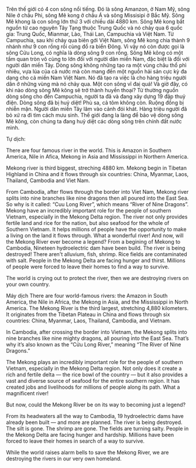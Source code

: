 
Trên thế giới có 4 con sông nổi tiếng. Đó là sông Amanzon, ở Nam Mỹ, sông Nile ở châu Phi, sông Mê kong ở châu Á và sông Missisipi ở Bắc Mỹ.
Sông Mê khong là con sông lớn thứ 3 với chiều dài 4880 km. Sông Mê kong bắt nguồn từ cao nguyên Tây Tạng thuộc Trung Quốc và nó chảy qua 6 quốc gia: Trung Quốc, Mianmar, Lào, Thái Lan, Campuchia và Việt Nam.
Từ Campuchia, sau khi chảy qua biên gới Việt Nam, sông Mê kong chia thành 9 nhánh như 9 con rồng rồi cùng đổ ra biển Đông. Vì vậy nó còn được gọi là sông Cửu Long, có nghĩa là dòng sông 9 con rồng.
Sông Mê kông có một tầm quan tròn vô cùng to lớn đối với người dân miền Nam, đặc biệt là đối với người dân miền Tây.
Dòng sông không những tạo ra một vùng châu thổ phì nhiêu, vựa lúa của cả nước mà còn mang đến một nguồn hải sản cực kỳ đa dạng cho cả miền Nam Việt Nam. Nó đã tạo ra việc là cho hàng triệu người dân ở những vùng mà nó chảy qua. Một con sông vĩ đaị quá!
Và giờ đây, có khi nào dòng sông Mê kông sẽ trở thành huyền thoại?
Từ thường nguồn dòng sông cho đến Campuchia, người ta đã và đang xây dựng 19 đập thuỷ điện. Dòng sông đã bị huỷ diệt! Phù sa, cả tôm không còn. Ruộng đồng bị nhiễn mặn. Người dân miền Tây lâm vào cảnh đói khát. Hàng triệu người đã bỏ xứ ra đi tìm cách mưu sinh.
Thế giới đang la làng để bảo vệ dòng sông Mê kông, còn chúng ta đang huỷ diệt các dòng sông trên chính đất nước mình.

Tự dịch:

There are four famous river in the world. This is Amazon in Southern America, Nile in Afica, Mekong in Asia and Mississippi in Northern America.

Mekong river is third biggest, streching 4880 km. Mekong begin in Tibetan Highland in China and it flows through six countries: China, Myanmar, Laos, Thailand, Cambodia and Viet Nam.

From Cambodia, after flows through the border into Viet Nam, Mekong river splits into nine branches like nine dragons then all poured into the East Sea. So why is it called: “Cuu Long River”, which means “River of Nine Dragons”.
Mekong have an incredibly important role for the people of southern Vietnam, especially in the Mekong Delta region.
The river not only provides fertile land and rice for the nation, but also seafood for the whole of Southern Vietnam. It helps millions of people have the opportunity to make a living on the land it flows through. What a wonderful river!
And now, will the Mekong River ever become a legend?
From a begining of Mekong to Cambodia, Nineteen hydroelectric dam have been build. The river is being destroyed! There aren't alluvium, fish, shrimp. Rice fields are contaminated with salt. People in the Mekong Delta are facing hunger and thirst. Millions of people were forced to leave their homes to find a way to survive.

The world is crying out to protect the river, then we are destroying rivers on your own country.

Máy dịch
There are four world-famous rivers: the Amazon in South America, the Nile in Africa, the Mekong in Asia, and the Mississippi in North America.
The Mekong River is the third largest, stretching 4,880 kilometers. It originates from the Tibetan Plateau in China and flows through six countries: China, Myanmar, Laos, Thailand, Cambodia, and Vietnam.

In Cambodia, after crossing the border into Vietnam, the Mekong splits into nine branches like nine mighty dragons, all pouring into the East Sea. That’s why it’s also known as the “Cửu Long River,” meaning “The River of Nine Dragons.”

The Mekong plays an incredibly important role for the people of southern Vietnam, especially in the Mekong Delta region.
Not only does it create a rich and fertile delta — the rice bowl of the country — but it also provides a vast and diverse source of seafood for the entire southern region. It has created jobs and livelihoods for millions of people along its path.
What a magnificent river!

But now, could the Mekong River be on its way to becoming just a legend?

From its headwaters all the way to Cambodia, 19 hydroelectric dams have already been built — and more are planned. The river is being destroyed. The silt is gone. The shrimp are gone. The fields are turning salty. People in the Mekong Delta are facing hunger and hardship.
Millions have been forced to leave their homes in search of a way to survive.

While the world raises alarm bells to save the Mekong River, we are destroying the rivers in our very own homeland.

